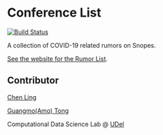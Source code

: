 # Conference List

[![Build Status](https://travis-ci.org/nicolas-van/bootstrap-4-github-pages.svg?branch=master)](https://travis-ci.org/nicolas-van/bootstrap-4-github-pages)

A collection of COVID-19 related rumors on Snopes.

[See the website for the Rumor List](https://cdslabamotong.github.io/coronavirus_rumor_collection/).

## Contributor
[Chen Ling](mailto:lingchen@udel.edu)   

[Guangmo(Amo) Tong](http://udel.edu/~amotong/)  

Computational Data Science Lab @ [UDel](https://www.cis.udel.edu/)

